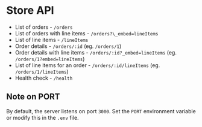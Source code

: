 # Store API

-   List of orders - `/orders`
-   List of orders with line items - `/orders?\_embed=lineItems`
-   List of line items - `/lineItems`
-   Order details - `/orders/:id` (eg. `/orders/1`)
-   Order details with line items - `/orders/:id?_embed=lineItems` (eg. `/orders/1?embed=lineItems`)
-   List of line items for an order - `/orders/:id/lineItems` (eg. `/orders/1/lineItems`)
-   Health check - `/health`

## Note on PORT

By default, the server listens on port `3000`. Set the `PORT` environment variable or modify this in the `.env` file.
